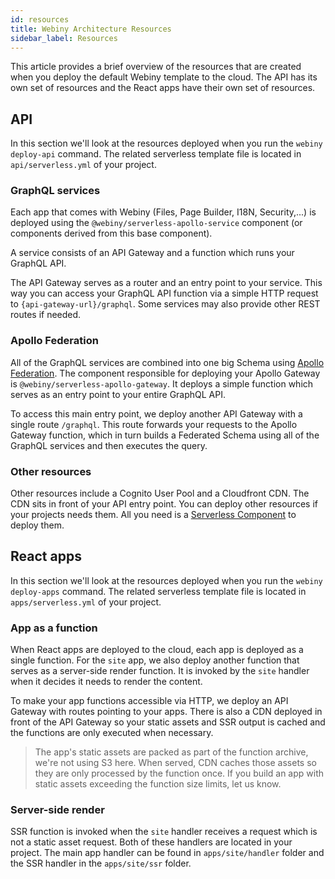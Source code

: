 ```yaml
---
id: resources
title: Webiny Architecture Resources
sidebar_label: Resources
---
```


This article provides a brief overview of the resources that are created when you deploy the default Webiny template to the cloud. The API has its own set of resources and the React apps have their own set of resources. 

## API

In this section we'll look at the resources deployed when you run the `webiny deploy-api` command. The related serverless template file is located in `api/serverless.yml` of your project.

### GraphQL services

Each app that comes with Webiny (Files, Page Builder, I18N, Security,...) is deployed using the `@webiny/serverless-apollo-service` component (or components derived from this base component).

A service consists of an API Gateway and a function which runs your GraphQL API.

The API Gateway serves as a router and an entry point to your service. This way you can access your GraphQL API function via a simple HTTP request to `{api-gateway-url}/graphql`. Some services may also provide other REST routes if needed.

### Apollo Federation

All of the GraphQL services are combined into one big Schema using [Apollo Federation](https://www.apollographql.com/docs/apollo-server/federation/introduction/). The component responsible for deploying your Apollo Gateway is `@webiny/serverless-apollo-gateway`. It deploys a simple function which serves as an entry point to your entire GraphQL API.

To access this main entry point, we deploy another API Gateway with a single route `/graphql`. This route forwards your requests to the Apollo Gateway function, which in turn builds a Federated Schema using all of the GraphQL services and then executes the query.

### Other resources

Other resources include a Cognito User Pool and a Cloudfront CDN. The CDN sits in front of your API entry point. You can deploy other resources if your projects needs them. All you need is a [Serverless Component](https://github.com/serverless/components) to deploy them.

## React apps

In this section we'll look at the resources deployed when you run the `webiny deploy-apps` command. The related serverless template file is located in `apps/serverless.yml` of your project.

### App as a function
When React apps are deployed to the cloud, each app is deployed as a single function. For the `site` app, we also deploy another function that serves as a server-side render function. It is invoked by the `site` handler when it decides it needs to render the content.

To make your app functions accessible via HTTP, we deploy an API Gateway with routes pointing to your apps. There is also a CDN deployed in front of the API Gateway so your static assets and SSR output is cached and the functions are only executed when necessary.

> The app's static assets are packed as part of the function archive, we're not using S3 here. When served, CDN caches those assets so they are only processed by the function once. If you build an app with static assets exceeding the function size limits, let us know.

### Server-side render
SSR function is invoked when the `site` handler receives a request which is not a static asset request. Both of these handlers are located in your project. The main app handler can be found in `apps/site/handler` folder and the SSR handler in the `apps/site/ssr` folder. 
